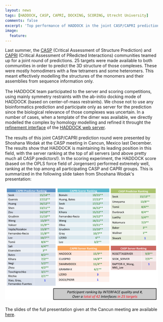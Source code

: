 ```yaml
---
layout: news
tags: [HADDOCK, CASP, CAPRI, DOCKING, SCORING, Utrecht University]
comments: false
excerpt: 'Top performance of HADDOCK in the joint CASP/CAPRI prediction round!'
image:
  feature:
---
```

Last summer, the [CASP](http://predictioncenter.org) (Critical Assessment of Structure Prediction) and [CAPRI](http://www.ebi.ac.uk/msd-srv/capri/)  (Critical Assessment of PRedicted Interactions) communities teamed up for a joint round of predictions. 
25 targets were made available to both communities in order to predict the 3D structure of those complexes.
These were mostly homodimers with a few tetramers and some heteromers. This meant effectively modelling the structures of the monomers and their assemblies from sequence information only.
<BR>
<BR>
The HADDOCK team participated to the server and scoring competitions, using mainly symmetry restraints with the ab-initio docking mode of HADDOCK (based on center-of-mass restraints). We chose not to use any bioinformatics prediction and participate only as server for the prediction since the biological relevance of those complexes was uncertain. In a number of cases, when a template of the dimer was available, we directly modelled the complex by homology modelling and refined it throught the [refinement interface](http://haddock.science.uu.nl/services/HADDOCK/haddockserver-refinement.html) of the [HADDOCK web server](http://haddock.science.uu.nl/services/HADDOCK).
<BR>
<BR>
The results of this joint CASP/CAPRI prediction round were presented by Shoshana Wodak at the CASP meeting in Cancun, Mexico last December.
The results show that HADDOCK is maintaining its leading position in this field, with the server ranking at the top of all servers (and above pretty much all CASP predictors!).
In the scoring experiment, the HADDOCK score (based on the OPLS force field of Jorgensen) performed extremely well, ranking at the top among all participating CASP and CAPRI groups. This is summarized in the following slide taken from Shoshana Wodak's presentation:
<BR>
<BR>
   <img src="/images/posts/CASP-CAPRI.png">
<BR>
<BR>
The slides of the full presentation given at the Cancun meeting are available [here](http://www.ebi.ac.uk/msd-srv/capri/round30/CAPRI_R30_v20141224.SW.pdf).


